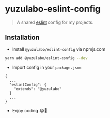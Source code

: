 # yuzulabo-eslint-config

> A shared [eslint](https://eslint.org/) config for my projects.

## Installation

- Install `@yuzulabo/eslint-config` via npmjs.com

```bash
yarn add @yuzulabo/eslint-config --dev
```

- Import config in your `package.json`

```
{
  ...
  "eslintConfig": {
    "extends": "@yuzulabo"
  }
  ...
}
```

- Enjoy coding 😂🤘
